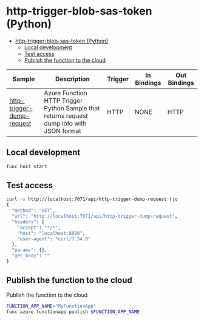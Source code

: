 # http-trigger-blob-sas-token (Python)

- [http-trigger-blob-sas-token (Python)](#http-trigger-blob-sas-token-python)
  - [Local development](#local-development)
  - [Test access](#test-access)
  - [Publish the function to the cloud](#publish-the-function-to-the-cloud)

| Sample | Description | Trigger | In Bindings | Out Bindings
| ------------- | ------------- | ------------- | ----------- | ----------- |
| [http-trigger-dump-request](v2functions/http-trigger-dump-request) | Azure Function HTTP Trigger Python Sample that returns request dump info with JSON format | HTTP | NONE | HTTP |


## Local development
```sh
func host start
```

## Test access
```sh
curl -s http://localhost:7071/api/http-trigger-dump-request |jq
{
  "method": "GET",
  "url": "http://localhost:7071/api/http-trigger-dump-request",
  "headers": {
    "accept": "*/*",
    "host": "localhost:8080",
    "user-agent": "curl/7.54.0"
  },
  "params": {},
  "get_body": ""
}
```

## Publish the function to the cloud

Publish the function to the cloud
```sh
FUNCTION_APP_NAME="MyFunctionApp"
func azure functionapp publish $FUNCTION_APP_NAME
```
